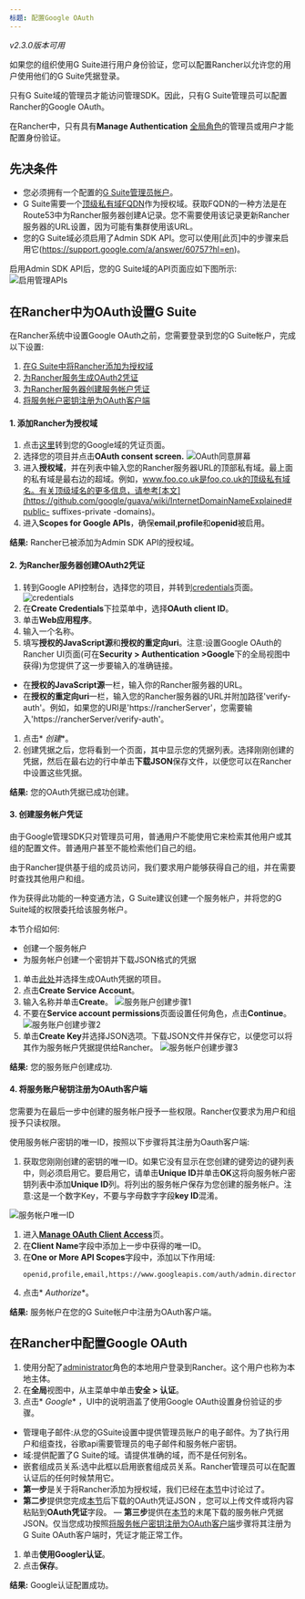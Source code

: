 ```yaml
---
标题: 配置Google OAuth
---
```

_v2.3.0版本可用_

如果您的组织使用G Suite进行用户身份验证，您可以配置Rancher以允许您的用户使用他们的G Suite凭据登录。

只有G Suite域的管理员才能访问管理SDK。因此，只有G Suite管理员可以配置Rancher的Google OAuth。

在Rancher中，只有具有**Manage Authentication** [全局角色](/docs/admin-settings/rbac/global-permissions/#global-permissions-reference)的管理员或用户才能配置身份验证。

## 先决条件

- 您必须拥有一个配置的[G Suite管理员帐户](https://admin.google.com)。
- G Suite需要一个[顶级私有域FQDN](https://github.com/google/guava/wiki/InternetDomainNameExplained#public-suffixes-private-domains)作为授权域。获取FQDN的一种方法是在Route53中为Rancher服务器创建A记录。您不需要使用该记录更新Rancher服务器的URL设置，因为可能有集群使用该URL。
- 您的G Suite域必须启用了Admin SDK API。您可以使用[此页]中的步骤来启用它(https://support.google.com/a/answer/60757?hl=en)。

启用Admin SDK API后，您的G Suite域的API页面应如下图所示:
![启用管理APIs](/img/Rancher/Google-Enable-APIs-Screen.png)

## 在Rancher中为OAuth设置G Suite

在Rancher系统中设置Google OAuth之前，您需要登录到您的G Suite帐户，完成以下设置:

1. [在G Suite中将Rancher添加为授权域](#1-添加Rancher为授权域)
1. [为Rancher服务生成OAuth2凭证](#2-为Rancher服务器创建OAuth2凭证)
1. [为Rancher服务器创建服务帐户凭证](#3-创建服务帐户凭证)
1. [将服务帐户密钥注册为OAuth客户端](#4-将服务账户秘钥注册为OAuth客户端)

#### 1. 添加Rancher为授权域

1. 点击[这里](https://console.developers.google.com/apis/credentials)转到您的Google域的凭证页面。
1. 选择您的项目并点击**OAuth consent screen.**
![OAuth同意屏幕](/img/Rancher/Google-OAuth-consent-screen-tab.png)
1. 进入**授权域**，并在列表中输入您的Rancher服务器URL的顶部私有域。最上面的私有域是最右边的超域。例如，www.foo.co.uk是foo.co.uk的顶级私有域名。有关顶级域名的更多信息，请参考[本文](https://github.com/google/guava/wiki/InternetDomainNameExplained#public- suffixes-private -domains)。
1. 进入**Scopes for Google APIs**，确保**email**,**profile**和**openid**被启用。

**结果:** Rancher已被添加为Admin SDK API的授权域。

#### 2. 为Rancher服务器创建OAuth2凭证
1. 转到Google API控制台，选择您的项目，并转到[credentials](https://console.developers.google.com/apis/credentials)页面。
![credentials](/img/Rancher/Google-Credentials-tab.png)
1. 在**Create Credentials**下拉菜单中，选择**OAuth client ID**。
1. 单击**Web应用程序**。
1. 输入一个名称。
1. 填写**授权的JavaScript源**和**授权的重定向uri**。注意:设置Google OAuth的Rancher UI页面(可在**Security > Authentication >Google**下的全局视图中获得)为您提供了这一步要输入的准确链接。

- 在**授权的JavaScript源**一栏，输入你的Rancher服务器的URL。
- 在**授权的重定向uri**一栏，输入您的Rancher服务器的URL并附加路径'verify-auth'。例如，如果您的URI是'https://rancherServer'，您需要输入'https://rancherServer/verify-auth'。

1. 点击* *创建**。
1. 创建凭据之后，您将看到一个页面，其中显示您的凭据列表。选择刚刚创建的凭据，然后在最右边的行中单击**下载JSON**保存文件，以便您可以在Rancher中设置这些凭据。

**结果:** 您的OAuth凭据已成功创建。

#### 3. 创建服务帐户凭证

由于Google管理SDK只对管理员可用，普通用户不能使用它来检索其他用户或其组的配置文件。普通用户甚至不能检索他们自己的组。

由于Rancher提供基于组的成员访问，我们要求用户能够获得自己的组，并在需要时查找其他用户和组。

作为获得此功能的一种变通方法，G Suite建议创建一个服务帐户，并将您的G Suite域的权限委托给该服务帐户。

本节介绍如何:

- 创建一个服务帐户
- 为服务帐户创建一个密钥并下载JSON格式的凭据

1. 单击[此处](https://console.developers.google.com/iam-admin/serviceaccounts)并选择生成OAuth凭据的项目。
1. 点击**Create Service Account**。
1. 输入名称并单击**Create**。
![服务账户创建步骤1](/img/rancher/Google-svc-acc-step1.png)
1. 不要在**Service account permissions**页面设置任何角色，点击**Continue**。
![服务账户创建步骤2](/img/rancher/Google-svc-acc-step2.png)
1. 单击**Create Key**并选择JSON选项。下载JSON文件并保存它，以便您可以将其作为服务帐户凭据提供给Rancher。
![服务帐户创建步骤3](/img/rancher/Google-svc-acc-step3-key-creation.png)

**结果:** 您的服务账户创建成功.

#### 4. 将服务账户秘钥注册为OAuth客户端

您需要为在最后一步中创建的服务帐户授予一些权限。Rancher仅要求为用户和组授予只读权限。

使用服务帐户密钥的唯一ID，按照以下步骤将其注册为Oauth客户端:

1. 获取您刚刚创建的密钥的唯一ID。如果它没有显示在您创建的键旁边的键列表中，则必须启用它。要启用它，请单击**Unique ID**并单击**OK**这将向服务帐户密钥列表中添加**Unique ID**列。将列出的服务帐户保存为您创建的服务帐户。注意:这是一个数字Key，不要与字母数字字段**key ID**混淆。

![服务帐户唯一ID](/img/rancher/Google-Select-UniqueID-column.png)

1. 进入[**Manage OAuth Client Access**](https://admin.google.com/AdminHome?chromeless=1#OGX:ManageOauthClients)页。
1. 在**Client Name**字段中添加上一步中获得的唯一ID。
1. 在**One or More API Scopes**字段中，添加以下作用域:
   ```
   openid,profile,email,https://www.googleapis.com/auth/admin.directory.user.readonly,https://www.googleapis.com/auth/admin.directory.group.readonly
   ```
1. 点击* *Authorize**。

**结果:** 服务帐户在您的G Suite帐户中注册为OAuth客户端。

## 在Rancher中配置Google OAuth

1. 使用分配了[administrator](/docs/admin-settings/rbac/global-permissions)角色的本地用户登录到Rancher。这个用户也称为本地主体。
1. 在**全局**视图中，从主菜单中单击**安全 > 认证**。
1. 点击* *Google** ，UI中的说明涵盖了使用Google OAuth设置身份验证的步骤。 
- 管理电子邮件:从您的GSuite设置中提供管理员账户的电子邮件。为了执行用户和组查找，谷歌api需要管理员的电子邮件和服务帐户密钥。
- 域:提供配置了G Suite的域。请提供准确的域，而不是任何别名。
- 嵌套组成员关系:选中此框以启用嵌套组成员关系。Rancher管理员可以在配置认证后的任何时候禁用它。
- **第一步**是关于将Rancher添加为授权域，我们已经在[本节](#1-添加Rancher为授权域)中讨论过了。
- **第二步**提供您完成[本节](#2-为Rancher服务器创建OAuth2凭证)后下载的OAuth凭证JSON ，您可以上传文件或将内容粘贴到**OAuth凭证**字段。
— **第三步**提供在[本节](#3-创建服务帐户凭证)的末尾下载的服务帐户凭据JSON。仅当您成功按照[将服务帐户密钥注册为OAuth客户端](#4-将服务账户秘钥注册为OAuth客户端)步骤将其注册为G Suite OAuth客户端时，凭证才能正常工作。
1. 单击**使用Googler认证**。
1. 点击**保存**。

**结果:** Google认证配置成功。

